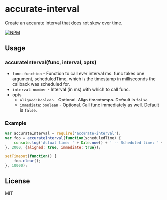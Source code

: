 # accurate-interval

Create an accurate interval that does not skew over time.

[![NPM](https://nodei.co/npm/accurate-interval.png)](https://nodei.co/npm/accurate-interval/)

## Usage

### accurateInterval(func, interval, opts)

- `func`: `function` - Function to call ever interval ms. func takes one argument, scheduledTime, which is the timestamp in milliseconds the callback was scheduled for.
- `interval`: `number` - Interval (in ms) with which to call func.
- opts
    - `aligned`: `boolean` - Optional. Align timestamps. Default is `false`.
    - `immediate`: `boolean` - Optional. Call func immediately as well.  Default is `false`.

### Example

```javascript
var accurateInterval = require('accurate-interval');
var foo = accurateInterval(function(scheduledTime) {
    console.log('Actual time: ' + Date.now() + ' -- Scheduled time: ' + scheduledTime);
}, 2000, {aligned: true, immediate: true});

setTimeout(function() {
    foo.clear();
}, 10000);
```

## License
MIT
